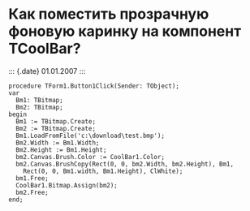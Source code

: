 Как поместить прозрачную фоновую каринку на компонент TCoolBar?
===============================================================

::: {.date}
01.01.2007
:::

    procedure TForm1.Button1Click(Sender: TObject);
    var
      Bm1: TBitmap;
      Bm2: TBitmap;
    begin
      Bm1 := TBitmap.Create;
      Bm2 := TBitmap.Create;
      Bm1.LoadFromFile('c:\download\test.bmp');
      Bm2.Width := Bm1.Width;
      Bm2.Height := Bm1.Height;
      bm2.Canvas.Brush.Color := CoolBar1.Color;
      bm2.Canvas.BrushCopy(Rect(0, 0, bm2.Width, bm2.Height), Bm1,
        Rect(0, 0, Bm1.width, Bm1.Height), ClWhite);
      bm1.Free;
      CoolBar1.Bitmap.Assign(bm2);
      bm2.Free;
    end;
